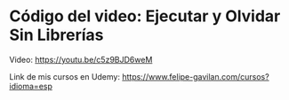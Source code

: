 # Código del video: Ejecutar y Olvidar Sin Librerías

Video: https://youtu.be/c5z9BJD6weM

Link de mis cursos en Udemy: https://www.felipe-gavilan.com/cursos?idioma=esp
